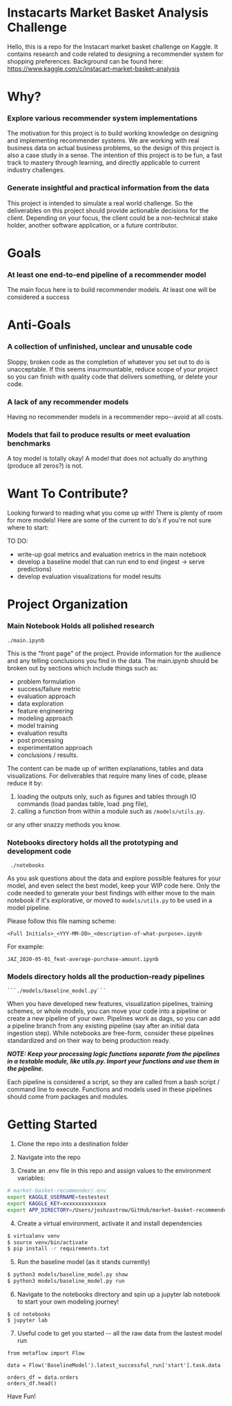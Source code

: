 # Instacarts Market Basket Analysis Challenge

Hello, this is a repo for the Instacart market basket challenge on Kaggle. It contains research and code related to designing a recommender system for shopping preferences. Background can be found here: https://www.kaggle.com/c/instacart-market-basket-analysis

# Why?
### Explore various recommender system implementations
The motivation for this project is to build working knowledge on designing and implementing recommender systems. We are working with real business data on actual business problems, so the design of this project is also a case study in a sense. The intention of this project is to be fun, a fast track to mastery through learning, and directly applicable to current industry challenges.


### Generate insightful and practical information from the data
This project is intended to simulate a real world challenge. So the deliverables on this project should provide actionable decisions for the client. Depending on your focus, the client could be a non-technical stake holder, another software application, or a future contributor. 


# Goals
### At least one end-to-end pipeline of a recommender model
The main focus here is to build recommender models. At least one will be considered a success

# Anti-Goals
### A collection of unfinished, unclear and unusable code
Sloppy, broken code as the completion of whatever you set out to do is unacceptable. If this seems insurmountable, reduce scope of your project so you can finish with quality code that delivers something, or delete your code.

### A lack of any recommender models
Having no recommender models in a recommender repo--avoid at all costs.

### Models that fail to produce results or meet evaluation benchmarks
A toy model is totally okay! A model that does not actually do anything (produce all zeros?) is not.

# Want To Contribute?
Looking forward to reading what you come up with! There is plenty of room for more models! Here are some of the current to do's if you're not sure where to start:

TO DO:
- write-up goal metrics and evaluation metrics in the main notebook
- develop a baseline model that can run end to end (ingest -> serve predictions)
- develop evaluation visualizations for model results


# Project Organization

### Main Notebook Holds all polished research

```./main.ipynb```

This is the "front page" of the project. Provide information for the audience and any telling conclusions you find in the data. The main.ipynb should be broken out by sections which include things such as:

- problem formulation
- success/failure metric
- evaluation approach
- data exploration
- feature engineering
- modeling approach
- model training
- evaluation results
- post processing
- experimentation approach
- conclusions / results. 

The content can be made up of written explanations, tables and data visualizations. For deliverables that require many lines of code, please reduce it by:

1) loading the outputs only, such as figures and tables through IO commands (load pandas table, load .png file), 
2) calling a function from within a module such as `/models/utils.py`.

or any other snazzy methods you know.

### Notebooks directory holds all the prototyping and development code

``` ./notebooks```

As you ask questions about the data and explore possible features for your model, and even select the best model, keep your WIP code here. Only the code needed to generate your best findings with either move to the main notebook if it's explorative, or moved to `models/utils.py` to be used in a model pipeline.

Please follow this file naming scheme:

```<Full Initials>_<YYY-MM-DD>_<description-of-what-purpose>.ipynb```

For example:

```JAZ_2020-05-01_feat-average-purchase-amount.ipynb```

### Models directory holds all the production-ready pipelines
    
    ```./models/baseline_model.py```
    
When you have developed new features, visualization pipelines, training schemes, or whole models, you can move your code into a pipeline or create a new pipeline of your own. Pipelines work as dags, so you can add a pipeline branch from any existing pipeline (say after an initial data ingestion step). While notebooks are free-form, consider these pipelines standardized and on their way to being production ready. 

**_NOTE: Keep your processing logic functions separate from the pipelines in a testable module, like utils.py. Import your functions and use them in the pipeline._**

Each pipeline is considered a script, so they are called from a bash script / command line to execute. Functions and models used in these pipelines should come from packages and modules. 

# Getting Started

1) Clone the repo into a destination folder
2) Navigate into the repo

3) Create an .env file in this repo and assign values to the environment variables:

```sh
# market-basket-recommender/.env
export KAGGLE_USERNAME=testestest
export KAGGLE_KEY=xxxxxxxxxxxxxx
export APP_DIRECTORY=/Users/joshzastrow/GitHub/market-basket-recommender

```

4) Create a virtual environment, activate it and install dependencies

```sh
$ virtualenv venv
$ source venv/bin/activate
$ pip install -r requirements.txt

```

5) Run the baseline model (as it stands currently)


```sh
$ python3 models/baseline_model.py show
$ python3 models/baseline_model.py run

```

6) Navigate to the notebooks directory and spin up a jupyter lab notebook to start your own modeling journey!


```
$ cd notebooks
$ jupyter lab

```

7) Useful code to get you started -- all the raw data from the lastest model run

```
from metaflow import Flow

data = Flow('BaselineModel').latest_successful_run['start'].task.data

orders_df = data.orders
orders_df.head()
```

Have Fun!
